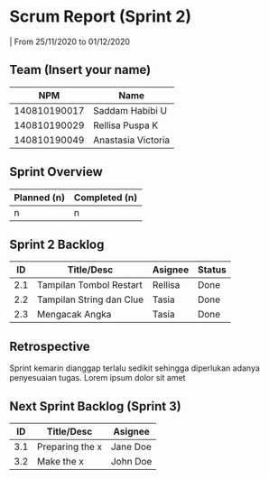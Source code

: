 # Scrum Report (Sprint 2)
| From 25/11/2020 to 01/12/2020

## Team (Insert your name)
| NPM           | Name               |
| ------------- |--------------------|
| 140810190017  | Saddam Habibi U    |
| 140810190029  | Rellisa Puspa K    |
| 140810190049  | Anastasia Victoria |

## Sprint Overview
| Planned (n)   | Completed (n) |
| ------------- |-------------- |
| n             | n             |

## Sprint 2 Backlog

| ID  | Title/Desc | Asignee | Status |
| --- | ---------- | ------- | ------- |
| 2.1 | Tampilan Tombol Restart | Rellisa | Done |
| 2.2 | Tampilan String dan Clue | Tasia | Done |
| 2.3 | Mengacak Angka | Tasia | Done |

## Retrospective 

Sprint kemarin dianggap terlalu sedikit sehingga diperlukan adanya penyesuaian tugas. Lorem ipsum dolor sit amet

## Next Sprint Backlog (Sprint 3)
| ID  | Title/Desc | Asignee | 
| --- | ---------- | ------- | 
| 3.1 | Preparing the x | Jane Doe | 
| 3.2 | Make the x | John Doe | 